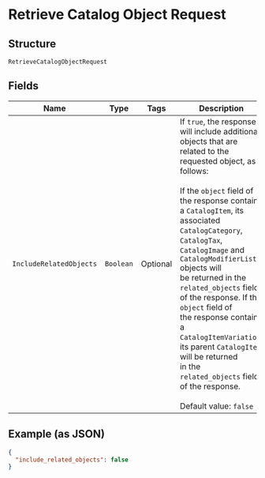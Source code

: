 
# Retrieve Catalog Object Request

## Structure

`RetrieveCatalogObjectRequest`

## Fields

| Name | Type | Tags | Description | Getter |
|  --- | --- | --- | --- | --- |
| `IncludeRelatedObjects` | `Boolean` | Optional | If `true`, the response will include additional objects that are related to the<br>requested object, as follows:<br><br>If the `object` field of the response contains a `CatalogItem`, its associated<br>`CatalogCategory`, `CatalogTax`, `CatalogImage` and `CatalogModifierList` objects will<br>be returned in the `related_objects` field of the response. If the `object` field of<br>the response contains a `CatalogItemVariation`, its parent `CatalogItem` will be returned<br>in the `related_objects` field of the response.<br><br>Default value: `false` | Boolean getIncludeRelatedObjects() |

## Example (as JSON)

```json
{
  "include_related_objects": false
}
```

